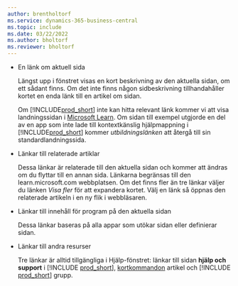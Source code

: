 ```yaml
---
author: brentholtorf
ms.service: dynamics-365-business-central
ms.topic: include
ms.date: 03/22/2022
ms.author: bholtorf
ms.reviewer: bholtorf
---
```

- En länk om aktuell sida

  Längst upp i fönstret visas en kort beskrivning av den aktuella sidan, om ett sådant finns. Om det inte finns någon sidbeskrivning tillhandahåller kortet en enda länk till en artikel om sidan.  

  Om [!INCLUDE[prod_short](prod_short.md)] inte kan hitta relevant länk kommer vi att visa landningssidan i [Microsoft Learn](/dynamics365/business-central). Om sidan till exempel utgjorde en del av en app som inte lade till kontextkänslig hjälpmappning i [!INCLUDE[prod_short](prod_short.md)] kommer *utbildningslänken* att återgå till sin standardlandningssida.  

- Länkar till relaterade artiklar

  Dessa länkar är relaterade till den aktuella sidan och kommer att ändras om du flyttar till en annan sida. Länkarna begränsas till den learn.microsoft.com webbplatsen. Om det finns fler än tre länkar väljer du länken *Visa fler* för att expandera kortet. Välj en länk så öppnas den relaterade artikeln i en ny flik i webbläsaren.  
- Länkar till innehåll för program på den aktuella sidan  

  Dessa länkar baseras på alla appar som utökar sidan eller definierar sidan.  
- Länkar till andra resurser

  Tre länkar är alltid tillgängliga i Hjälp-fönstret: länkar till sidan **hjälp och support** i [!INCLUDE [prod_short](prod_short.md)], [kortkommandon](../keyboard-shortcuts.md) artikel och [!INCLUDE [prod_short](prod_short.md)] grupp.  
